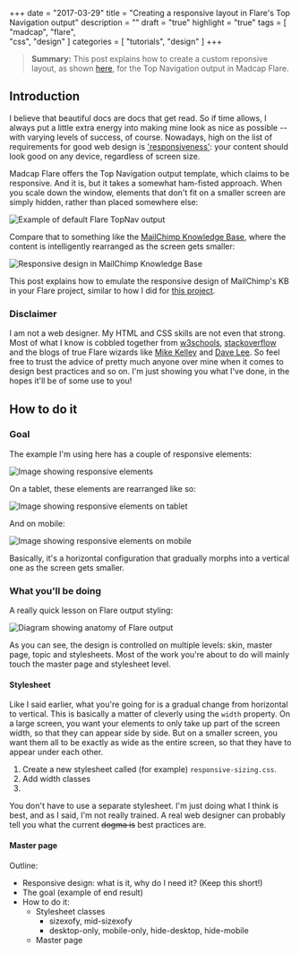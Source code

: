 +++
date = "2017-03-29"
title = "Creating a responsive layout in Flare's Top Navigation output"
description = ""
draft = "true"
highlight = "true"
tags = [
    "madcap",
    "flare",    
    "css",
    "design"
]
categories = [
    "tutorials",
    "design"
]
+++

<!-- Introduction -->

> **Summary:** This post explains how to create a custom reponsive layout, as shown [here][vc help], for the Top Navigation output in Madcap Flare.

## Introduction

I believe that beautiful docs are docs that get read. So if time allows, I always put a little extra energy into making mine look as nice as possible  -- with varying levels of success, of course. Nowadays, high on the list of requirements for good web design is ['responsiveness'][responsive design]: your content should look good on any device, regardless of screen size.

Madcap Flare offers the Top Navigation output template, which claims to be responsive. And it is, but it takes a somewhat ham-fisted approach. When you scale down the window, elements that don't fit on a smaller screen are simply hidden, rather than placed somewhere else:

![Example of default Flare TopNav output][img flare topnav example]

Compare that to something like the [MailChimp Knowledge Base][mailchimp kb], where the content is intelligently rearranged as the screen gets smaller:

![Responsive design in MailChimp Knowledge Base][img mailchimp kb example]

This post explains how to emulate the responsive design of MailChimp's KB in your Flare project, similar to how I did for [this project][vc help].

### Disclaimer

I am not a web designer. My HTML and CSS skills are not even that strong. Most of what I know is cobbled together from [w3schools][w3schools], [stackoverflow][stackoverflow] and the blogs of true Flare wizards like [Mike Kelley][mike kelly blog] and [Dave Lee][dave lee blog]. So feel free to trust the advice of pretty much anyone over mine when it comes to design best practices and so on. I'm just showing you what I've done, in the hopes it'll be of some use to you!

## How to do it

### Goal

The example I'm using here has a couple of responsive elements:

![Image showing responsive elements][img responsive elements]

On a tablet, these elements are rearranged like so:

![Image showing responsive elements on tablet][img responsive elements tablet]

And on mobile:

![Image showing responsive elements on mobile][img responsive elements mobile]

Basically, it's a horizontal configuration that gradually morphs into a vertical one as the screen gets smaller.

<!-- TODO: Describe: the responsive elements of VC help. -->

### What you'll be doing

A really quick lesson on Flare output styling:

![Diagram showing anatomy of Flare output][img flare styling]

As you can see, the design is controlled on multiple levels: skin, master page, topic and stylesheets. Most of the work you're about to do will mainly touch the master page and stylesheet level.

#### Stylesheet

Like I said earlier, what you're going for is a gradual change from horizontal to vertical. This is basically a matter of cleverly using the `width` property. On a large screen, you want your elements to only take up part of the screen width, so that they can appear side by side. But on a smaller screen, you want them all to be exactly as wide as the entire screen, so that they have to appear under each other.

1. Create a new stylesheet called (for example) `responsive-sizing.css`.
2. Add width classes
3.

You don't have to use a separate stylesheet. I'm just doing what I think is best, and as I said, I'm not really trained. A real web designer can probably tell you what the current ~~dogma is~~ best practices are.

#### Master page


Outline:

* Responsive design: what is it, why do I need it? (Keep this short!)
* The goal (example of end result)
* How to do it:
    * Stylesheet classes
        * sizexofy, mid-sizexofy
        * desktop-only, mobile-only, hide-desktop, hide-mobile
    * Master page

<!-- Links and references -->
[vc help]: http://help.n200.com/visitconnect/
[responsive design]: #
[img flare topnav example]: #
[mailchimp kb]: #
[img mailchimp kb example]: #
[w3schools]: www.w3schools.com
[stackoverflow]: www.stackoverflow.com
[mike kelly blog]: http://mike.kelley.consulting/blog
[dave lee blog]: https://ukauthor.wordpress.com/
[img flare styling]: #
[img responsive elements]: #
[img responsive elements tablet]: #
[img responsive elements mobile]: #
